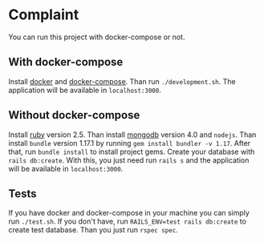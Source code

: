 # Complaint

You can run this project with docker-compose or not.

## With docker-compose

Install [docker](https://docs.docker.com/install/)
 and [docker-compose](https://docs.docker.com/compose/install/).
Than run `./development.sh`. The application will be available
in `localhost:3000`.

## Without docker-compose

Install [ruby](https://www.ruby-lang.org/en/documentation/installation/)
version 2.5. Than install
[mongodb](https://docs.mongodb.com/manual/installation/)
 version 4.0 and `nodejs`.
Than install `bundle` version 1.17.1 by running
`gem install bundler -v 1.17`.
After that, run `bundle install` to install project gems.
Create your database with `rails db:create`. With this, you just need run
`rails s` and the application will be available in `localhost:3000`.

## Tests

If you have docker and docker-compose in your machine you can simply run
`./test.sh`. If you don't have, run
`RAILS_ENV=test rails db:create` to create test database. Than you just run
`rspec spec`.
